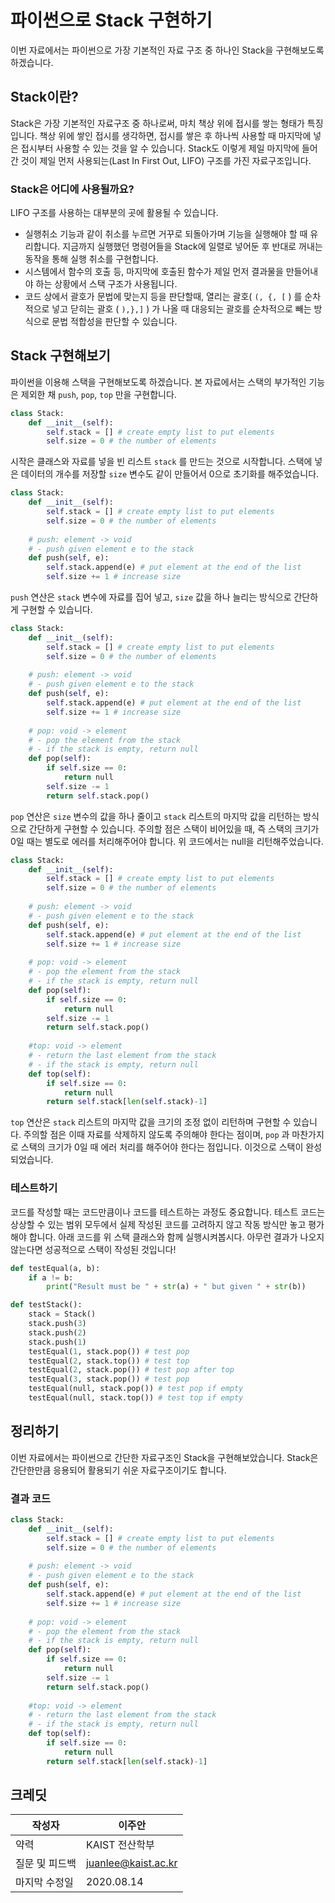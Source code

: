 # 파이썬으로 Stack 구현하기
이번 자료에서는 파이썬으로 가장 기본적인 자료 구조 중 하나인 Stack을 구현해보도록 하겠습니다. 

## Stack이란?
Stack은 가장 기본적인 자료구조 중 하나로써, 마치 책상 위에 접시를 쌓는 형태가 특징입니다. 책상 위에 쌓인 접시를 생각하면, 접시를 쌓은 후 하나씩 사용할 때 마지막에 넣은 접시부터 사용할 수 있는 것을 알 수 있습니다. Stack도 이렇게 제일 마지막에 들어간 것이 제일 먼저 사용되는(Last In First Out, LIFO) 구조를 가진 자료구조입니다.

### Stack은 어디에 사용될까요?
LIFO 구조를 사용하는 대부분의 곳에 활용될 수 있습니다. 
* 실행취소 기능과 같이 취소를 누르면 거꾸로 되돌아가며 기능을 실행해야 할 때 유리합니다. 지금까지 실행했던 명령어들을 Stack에 일렬로 넣어둔 후 반대로 꺼내는 동작을 통해 실행 취소를 구현합니다.
* 시스템에서 함수의 호출 등, 마지막에 호출된 함수가 제일 먼저 결과물을 만들어내야 하는 상황에서 스택 구조가 사용됩니다.
* 코드 상에서 괄호가 문법에 맞는지 등을 판단할때, 열리는 괄호( `(, {, [` ) 를 순차적으로 넣고 닫히는 괄호 ( `),},]` ) 가 나올 때 대응되는 괄호를 순차적으로 빼는 방식으로 문법 적합성을 판단할 수 있습니다.

## Stack 구현해보기
파이썬을 이용해 스택을 구현해보도록 하겠습니다. 본 자료에서는 스택의 부가적인 기능은 제외한 채 `push`, `pop`, `top` 만을 구현합니다.
```python
class Stack:
	def __init__(self):
		self.stack = [] # create empty list to put elements
		self.size = 0 # the number of elements
```
시작은 클래스와 자료를 넣을 빈 리스트 `stack` 를 만드는 것으로 시작합니다. 스택에 넣은 데이터의 개수를 저장할 `size` 변수도 같이 만들어서 0으로 초기화를 해주었습니다.
```python
class Stack:
	def __init__(self):
		self.stack = [] # create empty list to put elements
		self.size = 0 # the number of elements
	
	# push: element -> void
	# - push given element e to the stack
	def push(self, e):
		self.stack.append(e) # put element at the end of the list
		self.size += 1 # increase size
```
`push` 연산은 `stack` 변수에 자료를 집어 넣고, `size` 값을 하나 늘리는 방식으로 간단하게 구현할 수 있습니다.
```python
class Stack:
	def __init__(self):
		self.stack = [] # create empty list to put elements
		self.size = 0 # the number of elements
	
	# push: element -> void
	# - push given element e to the stack
	def push(self, e):
		self.stack.append(e) # put element at the end of the list
		self.size += 1 # increase size
	
	# pop: void -> element
	# - pop the element from the stack
	# - if the stack is empty, return null
	def pop(self):
		if self.size == 0:
			return null
		self.size -= 1
		return self.stack.pop()
```
`pop` 연산은 `size` 변수의 값을 하나 줄이고 `stack` 리스트의 마지막 값을 리턴하는 방식으로 간단하게 구현할 수 있습니다. 주의할 점은 스택이 비어있을 때, 즉 스택의 크기가 0일 때는 별도로 에러를 처리해주어야 합니다. 위 코드에서는 null을 리턴해주었습니다.
```python
class Stack:
	def __init__(self):
		self.stack = [] # create empty list to put elements
		self.size = 0 # the number of elements
	
	# push: element -> void
	# - push given element e to the stack
	def push(self, e):
		self.stack.append(e) # put element at the end of the list
		self.size += 1 # increase size
	
	# pop: void -> element
	# - pop the element from the stack
	# - if the stack is empty, return null
	def pop(self):
		if self.size == 0:
			return null
		self.size -= 1
		return self.stack.pop()
		
	#top: void -> element
	# - return the last element from the stack
	# - if the stack is empty, return null
	def top(self):
		if self.size == 0:
			return null
		return self.stack[len(self.stack)-1]
```
`top` 연산은 `stack` 리스트의 마지막 값을 크기의 조정 없이 리턴하며 구현할 수 있습니다. 주의할 점은 이때 자료를 삭제하지 않도록 주의해야 한다는 점이며, `pop` 과 마찬가지로 스택의 크기가 0일 때 에러 처리를 해주어야 한다는 점입니다.
이것으로 스택이 완성되었습니다.
### 테스트하기
코드를 작성할 때는 코드만큼이나 코드를 테스트하는 과정도 중요합니다. 테스트 코드는 상상할 수 있는 범위 모두에서 실제 작성된 코드를 고려하지 않고 작동 방식만 놓고 평가해야 합니다.
아래 코드를 위 스택 클래스와 함께 실행시켜봅시다. 아무런 결과가 나오지 않는다면 성공적으로 스택이 작성된 것입니다!
```python
def testEqual(a, b):
	if a != b:
		print("Result must be " + str(a) + " but given " + str(b))

def testStack():
	stack = Stack()
	stack.push(3)
	stack.push(2)
	stack.push(1)
	testEqual(1, stack.pop()) # test pop
	testEqual(2, stack.top()) # test top
	testEqual(2, stack.pop()) # test pop after top
	testEqual(3, stack.pop()) # test pop
	testEqual(null, stack.pop()) # test pop if empty
	testEqual(null, stack.top()) # test top if empty
```

## 정리하기
이번 자료에서는 파이썬으로 간단한 자료구조인 Stack을 구현해보았습니다. Stack은 간단한만큼 응용되어 활용되기 쉬운 자료구조이기도 합니다. 

### 결과 코드
```python
class Stack:
	def __init__(self):
		self.stack = [] # create empty list to put elements
		self.size = 0 # the number of elements
	
	# push: element -> void
	# - push given element e to the stack
	def push(self, e):
		self.stack.append(e) # put element at the end of the list
		self.size += 1 # increase size
	
	# pop: void -> element
	# - pop the element from the stack
	# - if the stack is empty, return null
	def pop(self):
		if self.size == 0:
			return null
		self.size -= 1
		return self.stack.pop()
		
	#top: void -> element
	# - return the last element from the stack
	# - if the stack is empty, return null
	def top(self):
		if self.size == 0:
			return null
		return self.stack[len(self.stack)-1]
```

## 크레딧
| 작성자 | 이주안 |
| ------------ | ------------ |
| 약력 | KAIST 전산학부 |
| 질문 및 피드백 | juanlee@kaist.ac.kr |
| 마지막 수정일 | 2020.08.14 |

